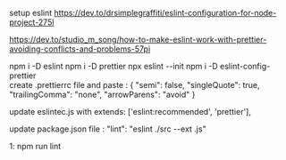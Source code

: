 setup eslint
https://dev.to/drsimplegraffiti/eslint-configuration-for-node-project-275l

https://dev.to/studio_m_song/how-to-make-eslint-work-with-prettier-avoiding-conflicts-and-problems-57pi

npm i -D eslint
npm i -D prettier
npx eslint --init
npm i -D eslint-config-prettier  
create .prettierrc file and paste :
{
"semi": false,
"singleQuote": true,
"trailingComma": "none",
"arrowParens": "avoid"
}

update eslintec.js with
extends: ['eslint:recommended', 'prettier'],

update package.json file :
"lint": "eslint ./src --ext .js"

1: npm run lint
